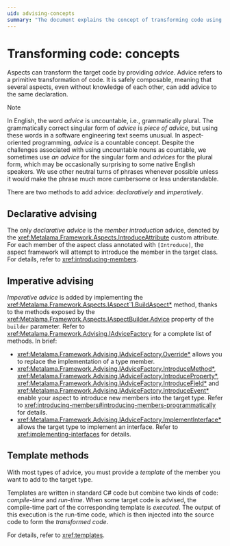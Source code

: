 ```yaml
---
uid: advising-concepts
summary: "The document explains the concept of transforming code using advice in aspect-oriented programming. It discusses two methods of adding advice: declaratively and imperatively. It also covers the use of templates."
---
```


# Transforming code: concepts

Aspects can transform the target code by providing _advice_. Advice refers to a primitive transformation of code. It is safely composable, meaning that several aspects, even without knowledge of each other, can add advice to the same declaration.

> [!NOTE]
> In English, the word _advice_ is uncountable, i.e., grammatically plural. The grammatically correct singular form of _advice_ is _piece of advice_, but using these words in a software engineering text seems unusual. In aspect-oriented programming, _advice_ is a countable concept. Despite the challenges associated with using uncountable nouns as countable, we sometimes use _an advice_ for the singular form and _advices_ for the plural form, which may be occasionally surprising to some native English speakers. We use other neutral turns of phrases whenever possible unless it would make the phrase much more cumbersome or less understandable.

There are two methods to add advice: _declaratively_ and _imperatively_.

## Declarative advising

The only _declarative advice_ is the _member introduction_ advice, denoted by the <xref:Metalama.Framework.Aspects.IntroduceAttribute> custom attribute. For each member of the aspect class annotated with `[Introduce]`, the aspect framework will attempt to introduce the member in the target class. For details, refer to <xref:introducing-members>.

## Imperative advising

_Imperative advice_ is added by implementing the <xref:Metalama.Framework.Aspects.IAspect`1.BuildAspect*> method, thanks to the methods exposed by the <xref:Metalama.Framework.Aspects.IAspectBuilder.Advice> property of the `builder` parameter. Refer to <xref:Metalama.Framework.Advising.IAdviceFactory> for a complete list of methods. In brief:

* <xref:Metalama.Framework.Advising.IAdviceFactory.Override*> allows you to replace the implementation of a type member.
* <xref:Metalama.Framework.Advising.IAdviceFactory.IntroduceMethod*>, <xref:Metalama.Framework.Advising.IAdviceFactory.IntroduceProperty*>, <xref:Metalama.Framework.Advising.IAdviceFactory.IntroduceField*> and <xref:Metalama.Framework.Advising.IAdviceFactory.IntroduceEvent*> enable your aspect to introduce new members into the target type. Refer to <xref:introducing-members#introducing-members-programmatically> for details.
* <xref:Metalama.Framework.Advising.IAdviceFactory.ImplementInterface*> allows the target type to implement an interface. Refer to <xref:implementing-interfaces> for details.

## Template methods

With most types of advice, you must provide a _template_ of the member you want to add to the target type.

Templates are written in standard C# code but combine two kinds of code: _compile-time_ and _run-time_. When some target code is advised, the compile-time part of the corresponding template is _executed_. The output of this execution is the run-time code, which is then injected into the source code to form the _transformed code_.

For details, refer to <xref:templates>.



